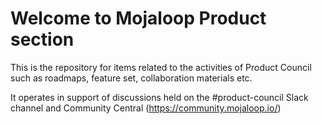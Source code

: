 # Welcome to Mojaloop Product section

This is the repository for items related to the activities of Product Council such as roadmaps, feature set, collaboration materials etc.

It operates in support of discussions held on the #product-council Slack channel and Community Central (https://community.mojaloop.io/)